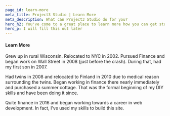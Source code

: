 ```yaml
---
page_id: learn-more
meta_title: Project3 Studio | Learn More
meta_description: What can Project3 Studio do for you?
hero_h2: You've come to a great place to learn more how you can get started with DIY building
hero_p: I will fill this out later
---
```


#### Learn More

Grew up in rural Wisconsin. Relocated to NYC in 2002. Pursued Finance and began work on Wall Street in 2008 (just before the crash). During that, had my first son in 2007.

Had twins in 2008 and relocated to Finland in 2010 due to medical reason surrounding the twins. Began working in finance there nearly immediately and purchased a summer cottage. That was the formal beginning of my DIY skills and have been doing it since.

Quite finance in 2016 and began working towards a career in web development. In fact, I've used my skills to build this site.
